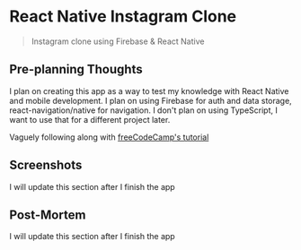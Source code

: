 # React Native Instagram Clone

> Instagram clone using Firebase & React Native

## Pre-planning Thoughts

I plan on creating this app as a way to test my knowledge with React Native and
mobile development. I plan on using Firebase for auth and data storage,
react-navigation/native for navigation. I don't plan on using TypeScript, I want
to use that for a different project later.

Vaguely following along with [freeCodeCamp's tutorial](https://www.youtube.com/watch?v=1hPgQWbWmEk)

## Screenshots

I will update this section after I finish the app

## Post-Mortem

I will update this section after I finish the app
